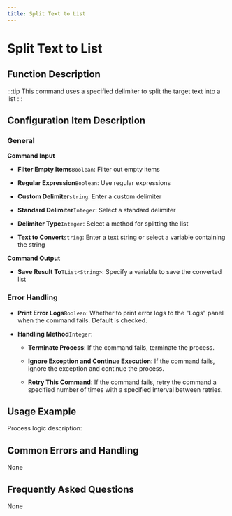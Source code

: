 ```yaml
---
title: Split Text to List
---
```


# Split Text to List

## Function Description

:::tip 
This command uses a specified delimiter to split the target text into a list
:::

## Configuration Item Description

### General

**Command Input**

- **Filter Empty Items**`Boolean`: Filter out empty items

- **Regular Expression**`Boolean`: Use regular expressions

- **Custom Delimiter**`string`: Enter a custom delimiter

- **Standard Delimiter**`Integer`: Select a standard delimiter

- **Delimiter Type**`Integer`: Select a method for splitting the list

- **Text to Convert**`string`: Enter a text string or select a variable containing the string


**Command Output**

- **Save Result To**`TList<String>`: Specify a variable to save the converted list


### Error Handling

- **Print Error Logs**`Boolean`: Whether to print error logs to the "Logs" panel when the command fails. Default is checked. 

- **Handling Method**`Integer`:

    - **Terminate Process**: If the command fails, terminate the process.

    - **Ignore Exception and Continue Execution**: If the command fails, ignore the exception and continue the process.

    - **Retry This Command**: If the command fails, retry the command a specified number of times with a specified interval between retries.

## Usage Example

Process logic description:

## Common Errors and Handling

None

## Frequently Asked Questions

None

